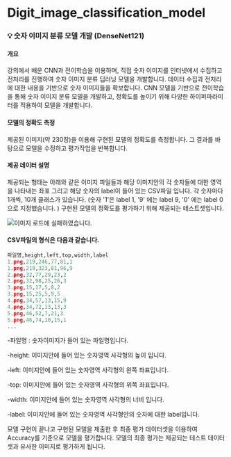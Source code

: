 # Digit_image_classification_model

### 💡 숫자 이미지 분류 모델 개발 (DenseNet121)

#### 개요
강의에서 배운 CNN과 전이학습을 이용하며, 직접 숫자 이미지를 인터넷에서 수집하고 전처리를 진행하여 숫자 이미지 분류 딥러닝 모델을 개발합니다. 
데이터 수집과 전처리에 대한 내용을 기반으로 숫자 이미지들을 확보합니다.
CNN 모델을 기반으로 전이학습을 통해 숫자 이미지 분류 모델을 개발하고, 정확도를 높이기 위해 다양한 하이퍼파라미터를 적용하여 모델을 개발합니다.

#### 모델의 정확도 측정
제공된 이미지(약 230장)을 이용해 구현된 모델의 정확도를 측정합니다. 그 결과를 바탕으로 모델을 수정하고 평가작업을 반복합니다.

#### 제공 데이터 설명
제공되는 형태는 아래와 같은 이미지 파일들과 해당 이미지안의 각 숫자들에 대한 영역을 나타내는 좌표 그리고 해당 숫자의 label이 들어 있는 CSV파일 입니다.
각 숫자마다 1개씩, 10개 클래스가 있습니다. (숫자 '1'은 label 1, '9' 에는 label 9, '0' 에는 label 0으로 지정했습니다. )
구현된 모델의 정확도를 평가하기 위해 제공되는 테스트셋입니다.

![이미지 로드에 실패하였습니다.](https://production-media.paperswithcode.com/datasets/SVHN-0000000424-c12734ed_mMXUnWD.jpg)

#### CSV파일의 형식은 다음과 같습니다.

``` python
파일명,height,left,top,width,label 
1.png,219,246,77,81,1
1.png,219,323,81,96,9
2.png,32,77,29,23,2
2.png,32,98,25,26,3
3.png,15,17,5,8,2
3.png,15,25,5,9,5
4.png,34,57,13,15,9
4.png,34,72,13,13,3
5.png,46,52,7,21,3
5.png,46,74,10,15,1
...
```

-파일명 : 숫자이미지가 들어 있는 파일명입니다.

-height: 이미지안에 들어 있는 숫자영역 사각형의 높이 입니다.

-left: 이미지안에 들어 있는 숫자영역 사각형의 왼쪽 좌표입니다.

-top: 이미지안에 들어 있는 숫자영역 사각형의 위쪽 좌표입니다.

-width: 이미지안에 들어 있는 숫자영역 사각형의 너비 입니다.

-label: 이미지안에 들어 있는 숫자영역 사각형안의 숫자에 대한 label입니다.

모델 구현이 끝나고 구현된 모델을 제출한 후 최종 평가 데이터셋을 이용하여  Accuracy를 기준으로 모델을 평가합니다.
모델의 최종 평가는 제공되는 테스트 데이터셋과 유사한 이미지로 평가하게 됩니다.
